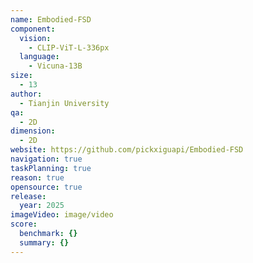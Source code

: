 ```yaml
---
name: Embodied-FSD
component:
  vision:
    - CLIP-ViT-L-336px
  language:
    - Vicuna-13B
size:
  - 13
author:
  - Tianjin University
qa:
  - 2D
dimension:
  - 2D
website: https://github.com/pickxiguapi/Embodied-FSD
navigation: true
taskPlanning: true
reason: true
opensource: true
release:
  year: 2025
imageVideo: image/video
score:
  benchmark: {}
  summary: {}
---
```

